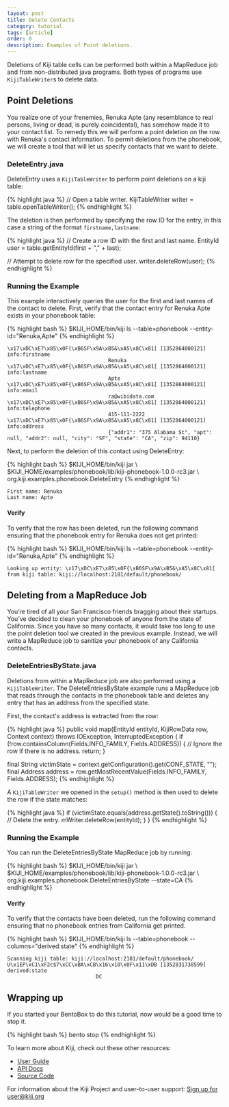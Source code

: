```yaml
---
layout: post
title: Delete Contacts
category: tutorial
tags: [article]
order: 8
description: Examples of Point deletions.
---
```


Deletions of Kiji table cells can be performed both within a MapReduce job and from
non-distributed java programs. Both types of programs use `KijiTableWriter`s to
delete data.

## Point Deletions

You realize one of your frenemies, Renuka Apte (any resemblance to real persons, living or dead,
is purely coincidental), has somehow made it to your contact list. To remedy this we will
perform a point deletion on the row with Renuka's contact information. To permit deletions
from the phonebook, we will create a tool that will let us specify contacts that we want
to delete.

### DeleteEntry.java

DeleteEntry uses a `KijiTableWriter` to perform point deletions on a kiji table:

{% highlight java %}
// Open a table writer.
KijiTableWriter writer = table.openTableWriter();
{% endhighlight %}

The deletion is then performed by specifying the row ID for the entry, in this case
a string of the format `firstname,lastname`:

{% highlight java %}
// Create a row ID with the first and last name.
EntityId user = table.getEntityId(first + "," + last);

// Attempt to delete row for the specified user.
writer.deleteRow(user);
{% endhighlight %}

### Running the Example

This example interactively queries the user for the first and last names of the contact
to delete. First, verify that the contact entry for Renuka Apte exists in your phonebook
table:

<div class="userinput">
{% highlight bash %}
$KIJI_HOME/bin/kiji ls --table=phonebook --entity-id="Renuka,Apte"
{% endhighlight %}
</div>

    \x17\xDC\xE7\x85\x0F{\xB6SF\x9A\xB5&\xA5\x8C\x81[ [1352864000121] info:firstname
                                     Renuka
    \x17\xDC\xE7\x85\x0F{\xB6SF\x9A\xB5&\xA5\x8C\x81[ [1352864000121] info:lastname
                                     Apte
    \x17\xDC\xE7\x85\x0F{\xB6SF\x9A\xB5&\xA5\x8C\x81[ [1352864000121] info:email
                                     ra@wibidata.com
    \x17\xDC\xE7\x85\x0F{\xB6SF\x9A\xB5&\xA5\x8C\x81[ [1352864000121] info:telephone
                                     415-111-2222
    \x17\xDC\xE7\x85\x0F{\xB6SF\x9A\xB5&\xA5\x8C\x81[ [1352864000121] info:address
                                     {"addr1": "375 Alabama St", "apt": null, "addr2": null, "city": "SF", "state": "CA", "zip": 94110}

Next, to perform the deletion of this contact using DeleteEntry:

<div class="userinput">
{% highlight bash %}
$KIJI_HOME/bin/kiji jar \
    $KIJI_HOME/examples/phonebook/lib/kiji-phonebook-1.0.0-rc3.jar \
    org.kiji.examples.phonebook.DeleteEntry
{% endhighlight %}
</div>

    First name: Renuka
    Last name: Apte

#### Verify 
To verify that the row has been deleted, run the following command ensuring that the phonebook
entry for Renuka does not get printed:

<div class="userinput">
{% highlight bash %}
$KIJI_HOME/bin/kiji ls --table=phonebook --entity-id="Renuka,Apte"
{% endhighlight %}
</div>

    Looking up entity: \x17\xDC\xE7\x85\x0F{\xB6SF\x9A\xB5&\xA5\x8C\x81[ from kiji table: kiji://localhost:2181/default/phonebook/

## Deleting from a MapReduce Job

You’re tired of all your San Francisco friends bragging about their startups.
You’ve decided to clean your phonebook of anyone from the state of California. Since
you have so many contacts, it would take too long to use the point deletion tool
we created in the previous example. Instead, we will write a MapReduce job to
sanitize your phonebook of any California contacts.

### DeleteEntriesByState.java

Deletions from within a MapReduce job are also performed using a `KijiTableWriter`.
The DeleteEntriesByState example runs a MapReduce job that reads through the contacts
in the phonebook table and deletes any entry that has an address from the specified
state.

First, the contact's address is extracted from the row:

{% highlight java %}
public void map(EntityId entityId, KijiRowData row, Context context)
    throws IOException, InterruptedException {
  if (!row.containsColumn(Fields.INFO_FAMILY, Fields.ADDRESS)) {
    // Ignore the row if there is no address.
    return;
  }

  final String victimState = context.getConfiguration().get(CONF_STATE, "");
  final Address address = row.getMostRecentValue(Fields.INFO_FAMILY, Fields.ADDRESS);
{% endhighlight %}

A `KijiTableWriter` we opened in the `setup()` method is then used to delete
the row if the state matches:

{% highlight java %}
  if (victimState.equals(address.getState().toString())) {
    // Delete the entry.
    mWriter.deleteRow(entityId);
  }
}
{% endhighlight %}

### Running the Example

You can run the DeleteEntriesByState MapReduce job by running:

<div class="userinput">
{% highlight bash %}
$KIJI_HOME/bin/kiji jar \
    $KIJI_HOME/examples/phonebook/lib/kiji-phonebook-1.0.0-rc3.jar \
    org.kiji.examples.phonebook.DeleteEntriesByState --state=CA
{% endhighlight %}
</div>

#### Verify
To verify that the contacts have been deleted, run the following command ensuring that no
phonebook entries from California get printed.

<div class="userinput">
{% highlight bash %}
$KIJI_HOME/bin/kiji ls --table=phonebook --columns="derived:state"
{% endhighlight %}
</div>

    Scanning kiji table: kiji://localhost:2181/default/phonebook/
    U\x1EP\xC1\xF2c$7\xCC\xBA\xCB\x16\x10\x0F\x11\xDB [1352831738599] derived:state
                                 DC

## Wrapping up
If you started your BentoBox to do this tutorial, now would be a good time to stop it.

<div class="userinput">
{% highlight bash %}
bento stop
{% endhighlight %}
</div>

To learn more about Kiji, check out these other resources:
 - [User Guide]({{site.userguide_url}}kiji-schema-overview)
 - [API Docs](http://docs.kiji.org/apidocs)
 - [Source Code](http://github.com/kijiproject)

For information about the Kiji Project and user-to-user support:
<a class="btn btn-primary" href="mailto:user+subscribe@kiji.org">Sign up for user@kiji.org</a>
